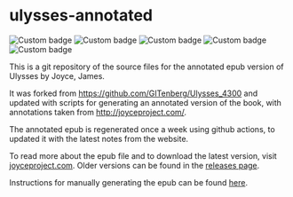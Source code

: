 # ulysses-annotated

<img alt="Custom badge" src="https://img.shields.io/endpoint?url=https%3A%2F%2Fshsms.blog%2Fulysses-annotated%2Fbadges%2Fbadge-distinct.json"> <img alt="Custom badge" src="https://img.shields.io/endpoint?url=https%3A%2F%2Fshsms.blog%2Fulysses-annotated%2Fbadges%2Fbadge-total.json"> <img alt="Custom badge" src="https://img.shields.io/endpoint?url=https%3A%2F%2Fshsms.blog%2Fulysses-annotated%2Fbadges%2Fbadge-found.json"> <img alt="Custom badge" src="https://img.shields.io/endpoint?url=https%3A%2F%2Fshsms.blog%2Fulysses-annotated%2Fbadges%2Fbadge-not-found.json"> <img alt="Custom badge" src="https://img.shields.io/endpoint?url=https%3A%2F%2Fshsms.blog%2Fulysses-annotated%2Fbadges%2Fbadge-broken-links.json">

This is a git repository of the source files for the annotated epub version of Ulysses by Joyce, James.

It was forked from https://github.com/GITenberg/Ulysses_4300 and updated with scripts for generating an annotated version of the book,  with annotations taken from http://joyceproject.com/.

The annotated epub is regenerated once a week using github actions, to updated it with the latest notes from the website.

To read more about the epub file and to download the latest version,  visit [joyceproject.com](http://www.joyceproject.com/pages/ebook.htm).  Older versions can be found in the [releases page](https://github.com/shsms/ulysses-annotated/releases).

Instructions for manually generating the epub can be found [here](annotations.md).
